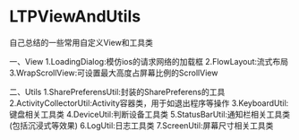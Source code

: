 # LTPViewAndUtils
自己总结的一些常用自定义View和工具类

一、View
1.LoadingDialog:模仿ios的请求网络的加载框
2.FlowLayout:流式布局
3.WrapScrollView:可设置最大高度占屏幕比例的ScrollView

二、Utils
1.SharePreferensUtil:封装的SharePreferens的工具
2.ActivityCollectorUtil:Activity容器类，用于如退出程序等操作
3.KeyboardUtil:键盘相关工具类
4.DeviceUtil:判断设备工具类
5.StatusBarUtil:通知栏相关工具类(包括沉浸式等效果)
6.LogUtil:日志工具类
7.ScreenUtil:屏幕尺寸相关工具类
